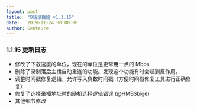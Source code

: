 ```yaml
---
layout: post
title:  "B站录播姬 v1.1.15"
date:   2019-11-24 00:00:00
author: Genteure
---
```


### 1.1.15 更新日志

- 修改了下载速度的单位，现在的单位是更常用一点的 Mbps
- 删除了录制落后主播自动重连的功能。发现这个功能有时会起到反作用。
- 调整时间戳修复逻辑，允许写入负数时间戳（方便时间戳修复工具进行正确修复）
- 修复了选择录播地址时的随机选择逻辑错误 (@HMBSbige)
- 其他细节修改
